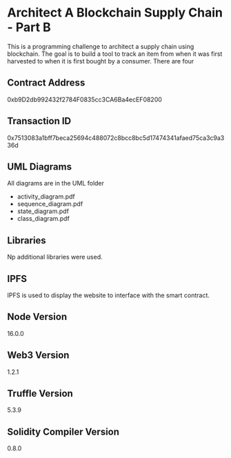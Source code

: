 # Architect A Blockchain Supply Chain - Part B
This is a programming challenge to architect a supply chain using blockchain. The goal is to build a tool to track an item from when it was first harvested to when it is first bought by a consumer. There are four 
 
## Contract Address
0xb9D2db992432f2784F0835cc3CA6Ba4ecEF08200

## Transaction ID
0x7513083a1bff7beca25694c488072c8bcc8bc5d17474341afaed75ca3c9a336d

## UML Diagrams
All diagrams are in the UML folder
- activity_diagram.pdf
- sequence_diagram.pdf
- state_diagram.pdf
- class_diagram.pdf

## Libraries
Np additional libraries were used.

## IPFS
IPFS is used to display the website to interface with the smart contract.

## Node Version
16.0.0

## Web3 Version
1.2.1

## Truffle Version
5.3.9

## Solidity Compiler Version
0.8.0
